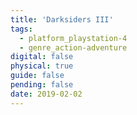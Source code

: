 ```yaml
---
title: 'Darksiders III'
tags:
  - platform_playstation-4
  - genre_action-adventure
digital: false
physical: true
guide: false
pending: false
date: 2019-02-02
---
```

